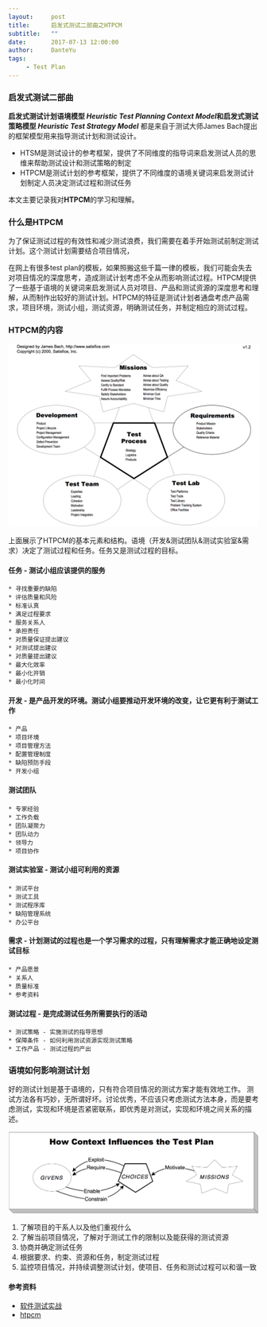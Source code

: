 ```yaml
---
layout:     post
title:      启发式测试二部曲之HTPCM
subtitle:   ""
date:       2017-07-13 12:00:00
author:     DanteYu
tags:
     - Test Plan
---
```


### 启发式测试二部曲

**启发式测试计划语境模型 _Heuristic Test Planning Context Model_**和**启发式测试策略模型 _Heuristic Test Strategy Model_** 都是来自于测试大师James Bach提出的框架模型用来指导测试计划和测试设计。
* HTSM是测试设计的参考框架，提供了不同维度的指导词来启发测试人员的思维来帮助测试设计和测试策略的制定
* HTPCM是测试计划的参考框架，提供了不同维度的语境关键词来启发测试计划制定人员决定测试过程和测试任务

本文主要记录我对**HTPCM**的学习和理解。

### 什么是HTPCM

为了保证测试过程的有效性和减少测试浪费，我们需要在着手开始测试前制定测试计划。这个测试计划需要结合项目情况，

在网上有很多test plan的模板，如果照搬这些千篇一律的模板，我们可能会失去对项目情况的深度思考，造成测试计划考虑不全从而影响测试过程。HTPCM提供了一些基于语境的关键词来启发测试人员对项目、产品和测试资源的深度思考和理解，从而制作出较好的测试计划。HTPCM的特征是测试计划者通盘考虑产品需求，项目环境，测试小组，测试资源，明确测试任务，并制定相应的测试过程。

### HTPCM的内容

![htpcm](https://github.com/DanteYu/DanteYu.github.io/blob/master/_posts/images/htpcm.png?raw=true)

上面展示了HTPCM的基本元素和结构。语境（开发&测试团队&测试实验室&需求）决定了测试过程和任务。任务又是测试过程的目标。

#### 任务 - 测试小组应该提供的服务
	* 寻找重要的缺陷
	* 评估质量和风险
	* 标准认真
	* 满足过程要求
	* 服务关系人
	* 承担责任
	* 对质量保证提出建议
	* 对测试提出建议
	* 对质量提出建议
	* 最大化效率
	* 最小化开销
	* 最小化时间

#### 开发 - 是产品开发的环境。测试小组要推动开发环境的改变，让它更有利于测试工作
	* 产品
	* 项目环境
	* 项目管理方法
	* 配置管理制度
	* 缺陷预防手段
	* 开发小组

#### 测试团队
	* 专家经验
	* 工作负载
	* 团队凝聚力
	* 团队动力
	* 领导力
	* 项目协作

#### 测试实验室 - 测试小组可利用的资源
	* 测试平台
	* 测试工具
	* 测试程序库
	* 缺陷管理系统
	* 办公平台

#### 需求 - 计划测试的过程也是一个学习需求的过程，只有理解需求才能正确地设定测试目标
	* 产品愿景
	* 关系人
	* 质量标准
	* 参考资料

#### 测试过程 - 是完成测试任务所需要执行的活动
	* 测试策略 - 实施测试的指导思想
	* 保障条件 - 如何利用测试资源实现测试策略
	* 工作产品 - 测试过程的产出

### 语境如何影响测试计划

好的测试计划是基于语境的，只有符合项目情况的测试方案才能有效地工作。 测试方法各有巧妙，无所谓好坏。讨论优秀，不应该只考虑测试方法本身，而是要考虑测试，实现和环境是否紧密联系，即优秀是对测试，实现和环境之间关系的描述。

![planning](https://github.com/DanteYu/DanteYu.github.io/blob/master/_posts/images/planning.png?raw=true)

1. 了解项目的干系人以及他们重视什么
2. 了解当前项目情况，了解对于测试工作的限制以及能获得的测试资源
3. 协商并确定测试任务
4. 根据要求、约束、资源和任务，制定测试过程
5. 监控项目情况，并持续调整测试计划，使项目、任务和测试过程可以和谐一致

#### 参考资料  
* [软件测试实战](https://book.douban.com/subject/25839003/)
* [htpcm](http://www.satisfice.com/tools/satisfice-cm.pdf)
